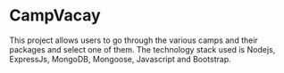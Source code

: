 # CampVacay

This project allows users to go through the various camps and their packages and select one of them. 
The technology stack used is Nodejs, ExpressJs, MongoDB, Mongoose, Javascript and Bootstrap.

